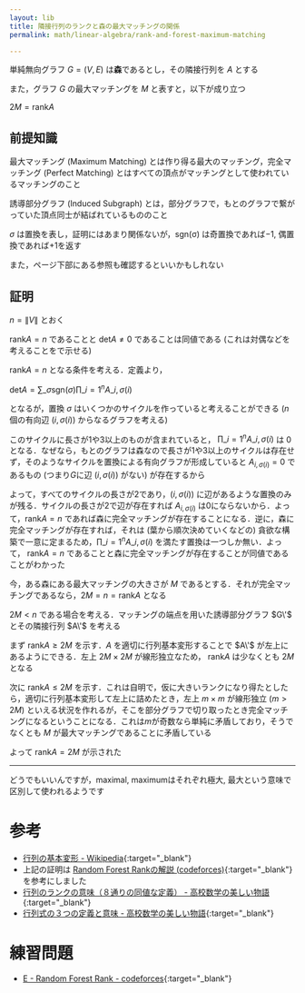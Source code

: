 ```yaml
---
layout: lib
title: 隣接行列のランクと森の最大マッチングの関係
permalink: math/linear-algebra/rank-and-forest-maximum-matching

---
```



単純無向グラフ $G = (V, E)$ は**森**であるとし，その隣接行列を $A$ とする

また，グラフ $G$ の最大マッチングを $M$ と表すと，以下が成り立つ

$2M = \mathrm{rank} A$

## 前提知識

最大マッチング (Maximum Matching) とは作り得る最大のマッチング，完全マッチング (Perfect Matching) とはすべての頂点がマッチングとして使われているマッチングのこと

誘導部分グラフ (Induced Subgraph) とは，部分グラフで，もとのグラフで繋がっていた頂点同士が結ばれているもののこと

$\sigma$ は置換を表し，証明にはあまり関係ないが，$\mathrm{sgn(\sigma)}$ は奇置換であれば$-1$, 偶置換であれば$+1$を返す

また，ページ下部にある参照も確認するといいかもしれない

## 証明

$n = \|V\|$ とおく

$\mathrm{rank} A = n$ であることと $\mathrm{det} A \not= 0$ であることは同値である (これは対偶などを考えることをで示せる)

$\mathrm{rank} A = n$ となる条件を考える．定義より，

$\displaystyle\mathrm{det} A = \sum\_{\sigma}\mathrm{sgn}(\sigma)\prod\_{i=1}^n A\_{i, \sigma(i)}$

となるが，置換 $\sigma$ はいくつかのサイクルを作っていると考えることができる ($n$個の有向辺 $(i, \sigma(i))$ からなるグラフを考える)

このサイクルに長さが1や3以上のものが含まれていると， $\displaystyle\prod\_{i=1}^n A\_{i, \sigma(i)}$ は $0$ となる．なぜなら，もとのグラフは森なので長さが1や3以上のサイクルは存在せず，そのようなサイクルを置換による有向グラフが形成していると $A_{i, \sigma(i)} = 0$ であるもの (つまり$G$に辺 $(i, \sigma(i))$ がない) が存在するから

よって，すべてのサイクルの長さが2であり，$(i, \sigma(i))$ に辺があるような置換のみが残る．サイクルの長さが2で辺が存在すれば $A_{i, \sigma(i)}$ は0にならないから．よって，$\mathrm{rank} A = n$ であれば森に完全マッチングが存在することになる．逆に，森に完全マッチングが存在すれば，それは (葉から順次決めていくなどの) 貪欲な構築で一意に定まるため，$\displaystyle\prod\_{i=1}^n A\_{i, \sigma(i)}$ を満たす置換は一つしか無い．よって， $\mathrm{rank} A = n$ であることと森に完全マッチングが存在することが同値であることがわかった

今，ある森にある最大マッチングの大きさが $M$ であるとする．それが完全マッチングであるなら，$2M = n = \mathrm{rank} A$ となる

$2M \lt n$ である場合を考える．マッチングの端点を用いた誘導部分グラフ $G\'$ とその隣接行列 $A\'$ を考える

まず $\mathrm{rank} A \geq 2M$ を示す．$A$ を適切に行列基本変形することで $A\'$ が左上にあるようにできる．左上 $2M \times 2M$ が線形独立なため， $\mathrm{rank} A$ は少なくとも $2M$ となる

次に $\mathrm{rank} A \leq 2M$ を示す．これは自明で，仮に大きいランクになり得たとしたら，適切に行列基本変形して左上に詰めたとき，左上 $m \times m$ が線形独立 ($m \gt 2M$) といえる状況を作れるが，そこを部分グラフで切り取ったとき完全マッチングになるということになる．これは$m$が奇数なら単純に矛盾しており，そうでなくとも $M$ が最大マッチングであることに矛盾している

よって $\mathrm{rank} A = 2M$ が示された

---

どうでもいいんですが，maximal, maximumはそれぞれ極大, 最大という意味で区別して使われるようです

# 参考

* [行列の基本変形 - Wikipedia](https://www.google.co.jp/search?client=opera&q=行列基本変形&sourceid=opera&ie=UTF-8&oe=UTF-8){:target="_blank"}<!--_-->
* 上記の証明は [Random Forest Rankの解説 (codeforces)](https://codeforces.com/blog/entry/62688){:target="_blank"}<!--_--> を参考にしました
* [行列のランクの意味（８通りの同値な定義） - 高校数学の美しい物語](https://mathtrain.jp/matrixrank){:target="_blank"}<!--_-->
* [行列式の３つの定義と意味 - 高校数学の美しい物語](https://mathtrain.jp/determinant){:target="_blank"}<!--_-->

# 練習問題

* [E - Random Forest Rank - codeforces](https://codeforces.com/contest/1067/problem/E){:target="_blank"}<!--_-->

